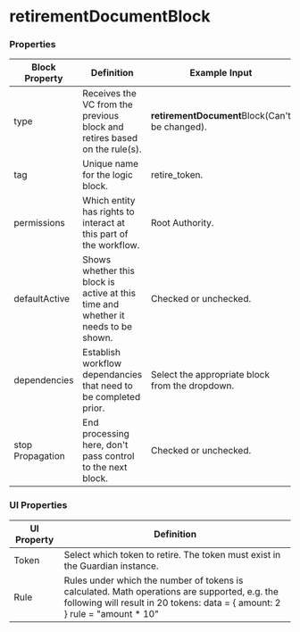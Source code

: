 # retirementDocumentBlock

### Properties

| Block Property   | Definition                                                                        | Example Input                                   |
| ---------------- | --------------------------------------------------------------------------------- | ----------------------------------------------- |
| type             | Receives the VC from the previous block and retires based on the rule(s).         | **retirementDocument**Block(Can't be changed).  |
| tag              | Unique name for the logic block.                                                  | retire\_token.                                  |
| permissions      | Which entity has rights to interact at this part of the workflow.                 | Root Authority.                                 |
| defaultActive    | Shows whether this block is active at this time and whether it needs to be shown. | Checked or unchecked.                           |
| dependencies     | Establish workflow dependancies that need to be completed prior.                  | Select the appropriate block from the dropdown. |
| stop Propagation | End processing here, don't pass control to the next block.                        | Checked or unchecked.                           |

### UI Properties

| UI Property | Definition                                                                                                                                                                   |
| ----------- | ---------------------------------------------------------------------------------------------------------------------------------------------------------------------------- |
| Token       | Select which token to retire. The token must exist in the Guardian instance.                                                                                                 |
| Rule        | Rules under which the number of tokens is calculated. Math operations are supported, e.g. the following will result in 20 tokens: data = { amount: 2 } rule = "amount \* 10" |
